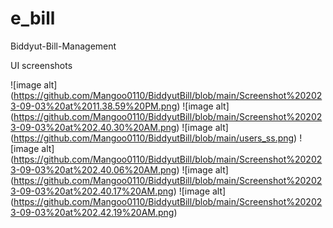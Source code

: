 # e_bill

Biddyut-Bill-Management

UI screenshots

![image alt] (https://github.com/Mangoo0110/BiddyutBill/blob/main/Screenshot%202023-09-03%20at%2011.38.59%20PM.png)
![image alt] (https://github.com/Mangoo0110/BiddyutBill/blob/main/Screenshot%202023-09-03%20at%202.40.30%20AM.png)
![image alt] (https://github.com/Mangoo0110/BiddyutBill/blob/main/users_ss.png)
![image alt] (https://github.com/Mangoo0110/BiddyutBill/blob/main/Screenshot%202023-09-03%20at%202.40.06%20AM.png)
![image alt] (https://github.com/Mangoo0110/BiddyutBill/blob/main/Screenshot%202023-09-03%20at%202.40.17%20AM.png)
![image alt] (https://github.com/Mangoo0110/BiddyutBill/blob/main/Screenshot%202023-09-03%20at%202.42.19%20AM.png)


